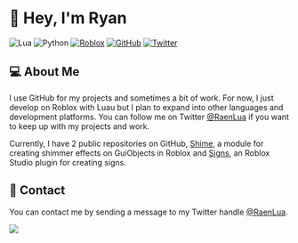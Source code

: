 # :wave: Hey, I'm Ryan

![Lua](https://img.shields.io/badge/-Lua-2C2D72?logo=lua)
![Python](https://img.shields.io/badge/-Python-3776AB?logo=python&logoColor=white)
[![Roblox](https://img.shields.io/badge/-Roblox-000000?logo=roblox)](https://www.roblox.com/users/345072461/profile)
[![GitHub](https://img.shields.io/badge/-GitHub-181717?logo=github)](https://github.com/RyanLua)
[![Twitter](https://img.shields.io/badge/-Twitter-1DA1F2?logo=twitter&logoColor=white)](https://twitter.com/RaenLua)

## :computer: About Me

I use GitHub for my projects and sometimes a bit of work. For now, I just develop on Roblox with Luau but I plan to expand into other languages and development platforms. You can follow me on Twitter [@RaenLua](https://twitter.com/RaenLua) if you want to keep up with my projects and work.

Currently, I have 2 public repositories on GitHub, [Shime](https://github.com/RyanLua/Shime), a module for creating shimmer effects on GuiObjects in Roblox and [Signs](https://github.com/RyanLua/Signs), an Roblox Studio plugin for creating signs.

## :email: Contact

You can contact me by sending a message to my Twitter handle [@RaenLua](https://twitter.com/RaenLua).

<picture>
<source
  srcset="https://github-readme-stats.vercel.app/api?username=RyanLua&show_icons=true&theme=dark"
  media="(prefers-color-scheme: dark)"
/>
<source
  srcset="https://github-readme-stats.vercel.app/api?username=RyanLua&show_icons=true"
  media="(prefers-color-scheme: light), (prefers-color-scheme: no-preference)"
/>
<img src="https://github-readme-stats.vercel.app/api?username=RyanLua&show_icons=true" />
</picture>
